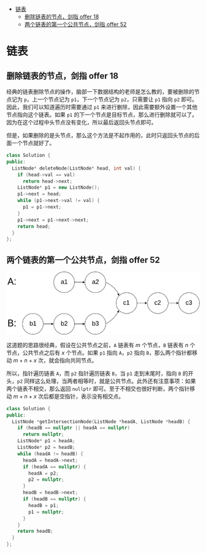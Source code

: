 - [链表](#链表)
  - [删除链表的节点，剑指 offer 18](#删除链表的节点剑指-offer-18)
  - [两个链表的第一个公共节点，剑指 offer 52](#两个链表的第一个公共节点剑指-offer-52)

# 链表

## 删除链表的节点，剑指 offer 18

经典的链表删除节点的操作，脑部一下数据结构的老师是怎么教的，要被删除的节点记为 `p`，上一个节点记为 `p1`，下一个节点记为 `p2`，只需要让 `p1` 指向 `p2` 即可。因此，我们可以知道遍历时需要通过 `p1` 来进行删除，因此需要额外设置一个其他节点指向这个链表。如果 `p1` 的下一个节点是目标节点，那么进行删除就可以了。因为在这个过程中头节点没有变化，所以最后返回头节点即可。

但是，如果删除的是头节点，那么这个方法是不起作用的，此时只返回头节点的后面一个节点就好了。

```cpp
class Solution {
public:
  ListNode* deleteNode(ListNode* head, int val) {
    if (head->val == val)
      return head->next;
    ListNode* p1 = new ListNode();
    p1->next = head;
    while (p1->next->val != val) {
      p1 = p1->next;
    }
    p1->next = p1->next->next;
    return head;
  }
};
```

## 两个链表的第一个公共节点，剑指 offer 52

![](52-1.png)

这道题的思路很经典，假设在公共节点之前，`A` 链表有 $m$ 个节点，`B` 链表有 $n$ 个节点，公共节点之后有 $x$ 个节点。如果 `p1` 指向 `A`，`p2` 指向 `B`，那么两个指针都移动 $m + n + x$ 次，就会指向共同节点。

所以，指针遍历链表 `A`，而 `p2` 指针遍历链表 `B`，当 `p1` 走到末尾时，指向 `B` 的开头，`p2` 同样这么处理，当两者相等时，就是公共节点。此外还有注意事项：如果两个链表不相交，那么返回 `nullptr` 即可。至于不相交也很好判断，两个指针移动 $m + n + x$ 次后都是空指针，表示没有相交点。

```cpp
class Solution {
public:
  ListNode *getIntersectionNode(ListNode *headA, ListNode *headB) {
    if (headB == nullptr || headA == nullptr)
      return nullptr;
    ListNode* p1 = headA;
    ListNode* p2 = headB;
    while (headA != headB) {
      headA = headA->next;
      if (headA == nullptr) {
        headA = p2;
        p2 = nullptr;
      }
      headB = headB->next;
      if (headB == nullptr) {
        headB = p1;
        p1 = nullptr;
      }
    }
    return headB;
  }
};
```
